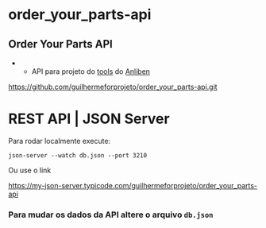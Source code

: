 # order_your_parts-api

## Order Your Parts API

- - API para projeto do <a href="https://github.com/anliben/tools">tools</a> do <a href="https://github.com/anliben"> Anliben</a>

https://github.com/guilhermeforprojeto/order_your_parts-api.git

# REST API | JSON Server

Para rodar localmente execute:

`json-server --watch db.json --port 3210`

Ou use o link

https://my-json-server.typicode.com/guilhermeforprojeto/order_your_parts-api

### Para mudar os dados da API altere o arquivo `db.json`
